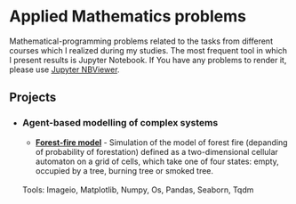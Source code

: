 <h1>Applied Mathematics problems</h1>
Mathematical-programming problems related to the tasks from different courses which I realized during my studies. The most frequent tool in which I present results is Jupyter Notebook. If You have any problems to render it, please use <a href="https://nbviewer.org/">Jupyter NBViewer</a>.

<h2>Projects</h2>

<ul><li><h3>Agent-based modelling of complex systems</h3>

<ul>
<li><b><a href="https://github.com/jacobolyst/Applied-Mathematics-problems/tree/main/Forest-fire%20model">Forest-fire model</a></b> - Simulation of the model of forest fire (depanding of probability of forestation) defined as a two-dimensional cellular automaton on a grid of cells, which take one of four states: empty, occupied by a tree, burning tree or smoked tree.</li>

</ul>
<br>
Tools: Imageio, Matplotlib, Numpy, Os, Pandas, Seaborn, Tqdm
